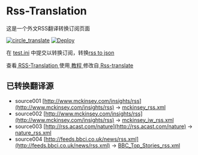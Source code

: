 # Rss-Translation

这是一个外文RSS翻译转换订阅页面 

[![circle_translate](https://github.com/liamugong/Rss-Translation/actions/workflows/circle_translate.yml/badge.svg)](https://github.com/liamugong/Rss-Translation/actions/workflows/circle_translate.yml)
[![Deploy](https://github.com/liamugong/Rss-Translation/actions/workflows/jekyll-gh-pages.yml/badge.svg)](https://github.com/liamugong/Rss-Translation/actions/workflows/jekyll-gh-pages.yml)

在 [test.ini](https://github.com/liamugong/Rss-Translation/blob/main/test.ini) 中提交以转换订阅，转换[rss to json](https://rss2json.com/)

查看[ RSS-Translation ](https://liamugong.github.io/RSS-Translation)使用[ 教程 ](https://www.liamugong.net/tutorial/644)修改自[ Rss-translate ](https://github.com/rcy1314/Rss-Translation/)

## 已转换翻译源

 - source001 [http://www.mckinsey.com/insights/rss](http://www.mckinsey.com/insights/rss) -> [mckinsey_rss.xml](rss/mckinsey_rss.xml)
 - source002 [http://www.mckinsey.com/insights/rss](http://www.mckinsey.com/insights/rss) -> [mckinsey_iw_rss.xml](rss/mckinsey_iw_rss.xml)
 - source003 [http://rss.acast.com/nature](http://rss.acast.com/nature) -> [nature_rss.xml](rss/nature_rss.xml)
 - source004 [http://feeds.bbci.co.uk/news/rss.xml](http://feeds.bbci.co.uk/news/rss.xml) -> [BBC_Top_Stories_rss.xml](rss/BBC_Top_Stories_rss.xml)
